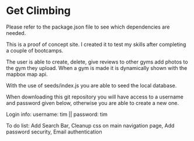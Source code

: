 # Get Climbing

Please refer to the package.json file to see which dependencies are needed.

This is a proof of concept site. I created it to test my skills after completing a couple of bootcamps. 

The user is able to create, delete, give reviews to other gyms add photos to the gym they upload. When a gym is made it is dynamically shown with the mapbox map api.

With the use of seeds/index.js you are able to seed the local database.

When downloading this git repository you will have access to a username and password given below, otherwise you are able to create a new one.

Login info: username: tim  || password: tim

To do list:
  Add Search Bar, 
  Cleanup css on main navigation page, 
  Add password security, 
  Email authentication
